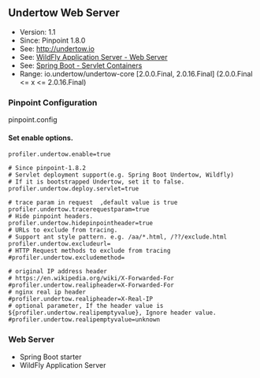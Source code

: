 ## Undertow Web Server
* Version: 1.1
* Since: Pinpoint 1.8.0
* See: http://undertow.io
* See: [WildFly Application Server - Web Server](http://wildfly.org/about)
* See: [Spring Boot - Servlet Containers](https://spring.io/projects/spring-boot)
* Range: io.undertow/undertow-core [2.0.0.Final, 2.0.16.Final] (2.0.0.Final <= x <= 2.0.16.Final)

### Pinpoint Configuration
pinpoint.config

#### Set enable options.
~~~
profiler.undertow.enable=true

# Since pinpoint-1.8.2
# Servlet deployment support(e.g. Spring Boot Undertow, Wildfly)
# If it is bootstrapped Undertow, set it to false.
profiler.undertow.deploy.servlet=true

# trace param in request  ,default value is true
profiler.undertow.tracerequestparam=true
# Hide pinpoint headers.
profiler.undertow.hidepinpointheader=true
# URLs to exclude from tracing.
# Support ant style pattern. e.g. /aa/*.html, /??/exclude.html
profiler.undertow.excludeurl=
# HTTP Request methods to exclude from tracing
#profiler.undertow.excludemethod=

# original IP address header
# https://en.wikipedia.org/wiki/X-Forwarded-For
#profiler.undertow.realipheader=X-Forwarded-For
# nginx real ip header
#profiler.undertow.realipheader=X-Real-IP
# optional parameter, If the header value is ${profiler.undertow.realipemptyvalue}, Ignore header value.
#profiler.undertow.realipemptyvalue=unknown
~~~

### Web Server
* Spring Boot starter
* WildFly Application Server

